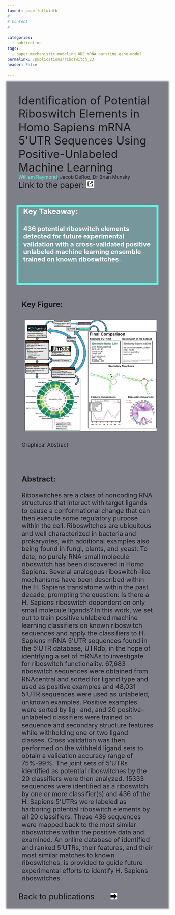 ```yaml
---
layout: page-fullwidth
#
# Content
#

categories:
  - publication
tags:
  - paper mechanistic-modeling ODE mRNA bursting-gene-model
permalink: /publications/riboswitch_23
header: False

---
```


<div class="row" style="font-size: 20px; z-index: -1; background: rgba(0,0,22,.5); padding-left: 35px; padding-top: 35px; padding-right: 35px;box-shadow: 0 0 4px 4px rgba(0,0,22,.5);">    
  <div class="row" style="font-size: 35px;">
    Identification of Potential Riboswitch Elements in Homo Sapiens mRNA 5'UTR Sequences Using Positive-Unlabeled Machine Learning
  </div> 



  <div class="row" style="font-size: 15px;"> 
    <span style="color: #57ffe6;"> William Raymond</span>, Jacob DeRoo, Dr Brian Munsky
  </div>


<div class="row"  style="font-size: 25px; padding-bottom: 20px;"> Link to the paper: <a href="https://www.biorxiv.org/content/10.1101/2023.11.23.568398v1.full.pdf6"> <span class='internalicon' style="display:inline-block;"> <img src="../images/external-link.svg" width="25" height="25">  </span> </a></div> 

<div class="row" style="background: rgba(87, 255, 230, 0.20); padding-bottom: 35px; padding-left: 15px; padding-right: 15px;outline:.3em solid #57ffe6;"> 

  <h3 style="color: white;">
    Key Takeaway:
  </h3>
  <h4 style="color: white;">
    436 potential riboswitch elements detected for future experimental validation with a cross-validated positive unlabeled machine learning ensemble trained on known riboswitches.
  </h4>
</div>

<div class="row" style="padding: 10px"> 


  <h3 style="padding-bottom: 10px; padding-top: 10px; margin 5px;">
    Key Figure:
  </h3>
  <img src="../images/rs_graphical_abstract.jpg" style="padding-top: 0px; padding-left: 10px; padding-right: 10px;">

  <sub> Graphical Abstract </sub>

</div>

<div class="row" style="padding: 10px"> 
  <h3 style="padding-top: 10px;">
    Abstract:
  </h3>

Riboswitches are a class of noncoding RNA structures that interact with target ligands to cause a conformational change that can then execute some regulatory purpose within the cell. Riboswitches are ubiquitous and well characterized in bacteria and prokaryotes, with additional examples also being found in fungi, plants, and yeast. To date, no purely RNA-small molecule riboswitch has been discovered in Homo Sapiens. Several analogous riboswitch-like mechanisms have been described within the H. Sapiens translatome within the past decade, prompting the question: Is there a H. Sapiens riboswitch dependent on only small molecule ligands? In this work, we set out to train positive unlabeled machine learning classifiers on known riboswitch sequences and apply the classifiers to H. Sapiens mRNA 5’UTR sequences found in the 5’UTR database, UTRdb, in the hope of identifying a set of mRNAs to investigate for riboswitch functionality. 67,683 riboswitch sequences were obtained from RNAcentral and sorted for ligand type and used as positive examples and 48,031 5’UTR sequences were used as unlabeled, unknown examples. Positive examples were sorted by lig- and, and 20 positive-unlabeled classifiers were trained on sequence and secondary structure features while withholding one or two ligand classes. Cross validation was then performed on the withheld ligand sets to obtain a validation accuracy range of 75%-99%. The joint sets of 5’UTRs identified as potential riboswitches by the 20 classifiers were then analyzed. 15333 sequences were identified as a riboswitch by one or more classifier(s) and 436 of the H. Sapiens 5’UTRs were labeled as harboring potential riboswitch elements by all 20 classifiers. These 436 sequences were mapped back to the most similar riboswitches within the positive data and examined. An online database of identified and ranked 5’UTRs, their features, and their most similar matches to known riboswitches, is provided to guide future experimental efforts to identify H. Sapiens riboswitches.

</div>



<div class="row"  style="font-size: 25px; padding-bottom: 20px;">

<div class="large-8 columns"> </div>
<div class="large-3 columns"> 
 Back to publications &nbsp; <span class='internalicon' style="display:inline-block;" onclick="window.location='{{site.url}}{{site.baseurl}}/publications/'"> <img src="../images/next-arrow.svg" width="20" height="20"> </span>
 </div>
 </div> 
</div>